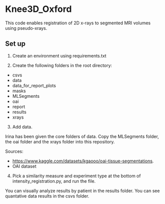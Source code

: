 # Knee3D_Oxford
This code enables registration of 2D x-rays to segmented MRI volumes using pseudo-xrays.

## Set up

1. Create an environment using requirements.txt

2. Create the following folders in the root directory:

- csvs
- data
- data_for_report_plots
- masks
- MLSegments
- oai
- report
- results
- xrays

3. Add data.

Irina has been given the core folders of data. Copy the MLSegments folder, the oai folder and the xrays folder into this repository.

Sources: 
- https://www.kaggle.com/datasets/kgaooo/oai-tissue-segmentations. 
- OAI dataset


4. Pick a similarity measure and experiment type at the bottom of intensity_registration.py, and run the file.

You can visually analyze results by patient in the results folder.
You can see quantative data results in the csvs folder.



